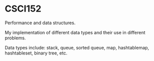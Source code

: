 # CSCI152
Performance and data structures. 

My implementation of different data types and their use in different problems.

Data types include: stack, queue, sorted queue, map, hashtablemap, hashtableset, binary tree, etc.
